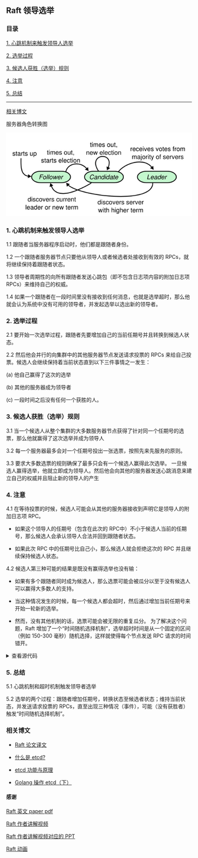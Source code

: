 ## Raft 领导选举

### 目录

[1. 心跳机制来触发领导人选举](#1-心跳机制来触发领导人选举)

[2. 选举过程](#2-选举过程)

[3. 候选人获胜（选举）规则](#3-候选人获胜（选举）规则)

[4. 注意](#4-注意)

[5. 总结](#5-总结)

--- 

[相关博文](#相关博文)

服务器角色转换图

![Alt text](./images/server_status.png)

### 1. 心跳机制来触发领导人选举

1.1 跟随者当服务器程序启动时，他们都是跟随者身份。

1.2 一个跟随者服务器节点只要他从领导人或者候选者处接收到有效的 RPCs，就将继续保持着跟随者状态。

1.3 领导者周期性的向所有跟随者发送心跳包（即不包含日志项内容的附加日志项 RPCs）来维持自己的权威。

1.4 如果一个跟随者在一段时间里没有接收到任何消息，也就是选举超时，那么他就会认为系统中没有可用的领导者，并发起选举以选出新的领导者。

### 2. 选举过程

2.1 要开始一次选举过程，跟随者先要增加自己的当前任期号并且转换到候选人状态。

2.2 然后他会并行的向集群中的其他服务器节点发送请求投票的 RPCs 来给自己投票。候选人会继续保持着当前状态直到以下三件事情之一发生：

(a) 他自己赢得了这次的选举

(b) 其他的服务器成为领导者

(c) 一段时间之后没有任何一个获胜的人。

### 3. 候选人获胜（选举）规则

3.1 当一个候选人从整个集群的大多数服务器节点获得了针对同一个任期号的选票，那么他就赢得了这次选举并成为领导人

3.2 每一个服务器最多会对一个任期号投出一张选票，按照先来先服务的原则。

3.3 要求大多数选票的规则确保了最多只会有一个候选人赢得此次选举。
一旦候选人赢得选举，他就立即成为领导人。然后他会向其他的服务器发送心跳消息来建立自己的权威并且阻止新的领导人的产生

### 4. 注意

4.1 在等待投票的时候，候选人可能会从其他的服务器接收到声明它是领导人的附加日志项 RPC。

- 如果这个领导人的任期号（包含在此次的 RPC中）不小于候选人当前的任期号，那么候选人会承认领导人合法并回到跟随者状态。 

- 如果此次 RPC 中的任期号比自己小，那么候选人就会拒绝这次的 RPC 并且继续保持候选人状态。

4.2 候选人第三种可能的结果是既没有赢得选举也没有输：

- 如果有多个跟随者同时成为候选人，那么选票可能会被瓜分以至于没有候选人可以赢得大多数人的支持。

- 当这种情况发生的时候，每一个候选人都会超时，然后通过增加当前任期号来开始一轮新的选举。

- 然而，没有其他机制的话，选票可能会被无限的重复瓜分。
为了解决这个问题，Raft 增加了一个“时间随机选择机制”，选举超时时间是从一个固定的区间（例如 150-300 毫秒）随机选择，这样就使得每个节点发送 RPC 请求的时间错开。

<details>
<summary>查看源代码</summary>

</details>

### 5. 总结

5.1 心跳机制和超时机制触发领导者选举

5.2 选举的两个过程：跟随者增加任期号，转换状态至候选者状态；维持当前状态，并发送请求投票的 RPCs，直至出现三种情况（事件），可能（没有获胜者）触发“时间随机选择机制”。

### 相关博文

- [Raft 论文译文](https://github.com/maemual/raft-zh_cn/blob/master/raft-zh_cn.md)

- [什么是 etcd?](/tech/distributed/etcd/etcd_study_1_what_is_etcd.md)

- [etcd 功能与原理](/tech/distributed/etcd/etcd_function_and_principle.md)

- [Golang 操作 etcd（下）](/tech/distributed/etcd/etcd_usage_golang_2.md)


#### 感谢

[Raft 英文 paper pdf](https://ramcloud.atlassian.net/wiki/download/attachments/6586375/raft.pdf)

[Raft 作者讲解视频](https://www.youtube.com/watch?v=YbZ3zDzDnrw&feature=youtu.be)

[Raft 作者讲解视频对应的 PPT](https://ramcloud.atlassian.net/wiki/download/attachments/6586375/raft.pdf)

[Raft 动画](http://thesecretlivesofdata.com/raft/)


